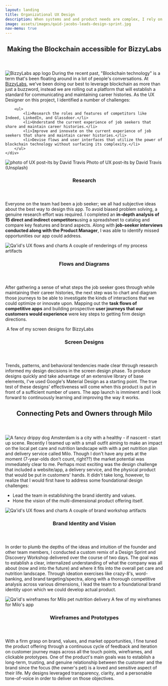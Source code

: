 ```yaml
---
layout: landing
title: Organizational UX Design
description: When systems and and product needs are complex, I rely on my toolkit of user-centered, empathy-powered approaches.
image: assets/images/qaid-jacobs-leads-design-sprint.jpg
nav-menu: true
---
```


<!-- Main -->
<div id="main">

<!-- One -->
<section id="one">
	<div class="inner">
		<header class="major">
			<h2>Making the Blockchain accessible for BizzyLabs</h2>
		</header>
		<p>
		<span class="image left"><img src="assets/images/Bizzy-Logo-Web-96.png" alt="BizzyLabs app logo"></span>	
		During the recent past, "Blockchain technology" is a term that's been floating around in a lot of people's conversations. At <a href="https://getbizzy.com">BizzyLabs</a>, we've been doing our best to leverage blockchain as more than just a buzzword, instead we are rolling out a platform that will establish a standard for communicating and maintaining career histories. As the UX Designer on this project, I identified a number of challenges:</p>

		<ul>
			<li>Research the roles and features of competitors like Indeed, LinkedIn, and Glassdoor.</li>
			<li>Understand the current experience of job seekers that share and maintain career histories.</li>
			<li>Improve and innovate on the current experience of job seekers that share and maintain career histories.</li>
			<li>Devise flows and user interfaces that utilize the power of blockchain technology without surfacing its complexity.</li>
		</ul>
	</div>
</section>

<!-- Two -->
<section id="two" class="spotlights">
	<section>
		<a class="image">
			<img src="assets/images/david-travis-554904-unsplash.jpg" alt="photo of UX post-its by David Travis" data-position="center center" />
			<span class="caption">Photo of UX post-its by David Travis (Unsplash)</span>
		</a>
		<div class="content">
			<div class="inner">
				<header class="major">
					<h3>Research</h3>
				</header>
				<p>Everyone on the team had been a job seeker; we all had subjective ideas about the best way to design this app. To avoid biased problem solving, a genuine research effort was required. I completed an <b>in-depth analysis of 15 direct and indirect competitors</b>using a spreadsheet to catalog and compare key features and brand aspects. Along with <b>job-seeker interviews conducted along with the Product Manager</b>, I was able to identify missed opportunities our app could address.</p>
			</div>
		</div>
	</section>
	<section>
		<a class="image">
			<img src="assets/images/ux-flows-and-charts.jpg" alt="Qa'id's UX flows and charts" data-position="top center" />
			<span class="caption">A couple of renderings of my process artifacts</span>
		</a>
		<div class="content">
			<div class="inner">
				<header class="major">
					<h3>Flows and Diagrams</h3>
				</header>
				<p>After gathering a sense of what steps the job seeker goes through while maintaining their career histories, the next step was to chart and diagram those journeys to be able to investigate the kinds of interactions that we could optimize or innovate upon. Mapping out the <b>task flows of competitive apps</b> and building prospective <b>user journeys that our customers would experience</b> were key steps to getting firm design directions.</p>
			</div>
		</div>
	</section>
	<section>
		<a class="image">
			<img src="assets/images/screen-design-montage.jpg" alt="" data-position="25% 25%" />
			<span class="caption">A few of my screen designs for BizzyLabs</span>
		</a>
		<div class="content">
			<div class="inner">
				<header class="major">
					<h3>Screen Designs</h3>
				</header>
				<p>Trends, patterns, and behavioral tendencies made clear through research informed my design decisions in the screen design phase. To produce designs quickly and take advantage of an extensive library of base elements, I've used Google's Material Design as a starting point. The true test of these designs' effectiveness will come when this product is put in front of a sufficient number of users. The app launch is imminent and I look forward to continuously learning and improving the way it works.</p>
			</div>
		</div>
	</section>
</section>


<!-- One -->
<section id="one">
	<div class="inner">
		<header class="major">
			<h2>Connecting Pets and Owners through Milo</h2>
		</header>
		<p>
		<span class="image left"><img src="assets/images/drippy-puppy-small.jpg" alt="A fancy drippy dog"></span>	
		Amsterdam is a city with a healthy - if nascent - start up scene. Recently I teamed up with a small outfit aiming to make an impact on the local pet care and nutrition landscape with with a pet nutrition plan and delivery service called Milo. Though I don't have any pets at the moment (7-year-olds don't count, right??) the market potential was immediately clear to me. Perhaps most exciting was the design challenge that included a website/app, a delivery service, and the physical product that would be put in customers' hands. It didn't take long, however, to realize that I would first have to address some foundational design challenges:</p>
		<ul>
			<li>Lead the team in establishing the brand identity and values.</li>
			<li>Hone the vision of the multi-dimensional product offering itself.</li>
		</ul>
	</div>
</section>
<!-- Two -->
<section id="two" class="spotlights">
	<section>
		<a class="image">
			<img src="assets/images/case-study-milo-brand-strategy.jpg" alt="Qa'id's UX flows and charts" data-position="top center" />
			<span class="caption">A couple of brand workshop artifacts</span>
		</a>
		<div class="content">
			<div class="inner">
				<header class="major">
					<h3>Brand Identity and Vision</h3>
				</header>
				<p>In order to plumb the depths of the ideas and intuition of the founder and other team members, I conducted a custom remix of a Design Sprint and Discovery Workshop delivered over the course of two days. The goal was to establish a clear, internalized understanding of what the company was all about (now and into the future) and where it fits into the overall pet care and nutrition landscape. Through ideation exercises like crazy-8's, word-banking, and brand targeting/spectra, along with a thorough competitive analysis across various dimensions, I lead the team to a foundational brand identity upon which we could develop actual product.</p>
			</div>
		</div>
	</section>
	<section>
		<a class="image">
			<img src="assets/images/milo-wireframes-montage.jpg" alt="Qa'id's wireframes for Milo pet nutrition delivery" data-position="center center" />
			<span class="caption">A few of my wireframes for Milo's app</span>
		</a>
		<div class="content">
			<div class="inner">
				<header class="major">
					<h3>Wireframes and Prototypes</h3>
				</header>
				<p>With a firm grasp on brand, values, and market opportunities, I fine tuned the product offering through a continuous cycle of feedback and iteration on customer journey maps across all the touch points, wireframes, and clickable prototypes. One of the product's main goals was to establish a long-term, trusting, and genuine relationship between the customer and the brand since the focus (the owner's pet) is a loved and sensitive aspect of their life. My designs leveraged transparency, clarity, and a personable tone-of-voice in order to deliver on those objectives.</p> 
			</div>
		</div>
	</section>
</section>
</div>
